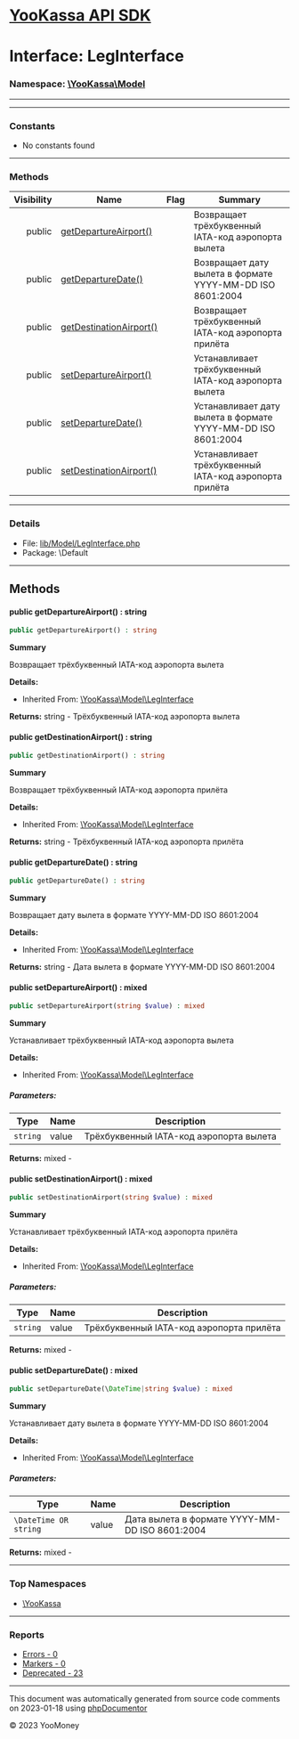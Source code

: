 # [YooKassa API SDK](../home.md)

# Interface: LegInterface
### Namespace: [\YooKassa\Model](../namespaces/yookassa-model.md)
---
---
### Constants
* No constants found

---
### Methods
| Visibility | Name | Flag | Summary |
| ----------:| ---- | ---- | ------- |
| public | [getDepartureAirport()](../classes/YooKassa-Model-LegInterface.md#method_getDepartureAirport) |  | Возвращает трёхбуквенный IATA-код аэропорта вылета |
| public | [getDepartureDate()](../classes/YooKassa-Model-LegInterface.md#method_getDepartureDate) |  | Возвращает дату вылета в формате YYYY-MM-DD ISO 8601:2004 |
| public | [getDestinationAirport()](../classes/YooKassa-Model-LegInterface.md#method_getDestinationAirport) |  | Возвращает трёхбуквенный IATA-код аэропорта прилёта |
| public | [setDepartureAirport()](../classes/YooKassa-Model-LegInterface.md#method_setDepartureAirport) |  | Устанавливает трёхбуквенный IATA-код аэропорта вылета |
| public | [setDepartureDate()](../classes/YooKassa-Model-LegInterface.md#method_setDepartureDate) |  | Устанавливает дату вылета в формате YYYY-MM-DD ISO 8601:2004 |
| public | [setDestinationAirport()](../classes/YooKassa-Model-LegInterface.md#method_setDestinationAirport) |  | Устанавливает трёхбуквенный IATA-код аэропорта прилёта |

---
### Details
* File: [lib/Model/LegInterface.php](../../lib/Model/LegInterface.php)
* Package: \Default

---
## Methods
<a name="method_getDepartureAirport" class="anchor"></a>
#### public getDepartureAirport() : string

```php
public getDepartureAirport() : string
```

**Summary**

Возвращает трёхбуквенный IATA-код аэропорта вылета

**Details:**
* Inherited From: [\YooKassa\Model\LegInterface](../classes/YooKassa-Model-LegInterface.md)

**Returns:** string - Трёхбуквенный IATA-код аэропорта вылета


<a name="method_getDestinationAirport" class="anchor"></a>
#### public getDestinationAirport() : string

```php
public getDestinationAirport() : string
```

**Summary**

Возвращает трёхбуквенный IATA-код аэропорта прилёта

**Details:**
* Inherited From: [\YooKassa\Model\LegInterface](../classes/YooKassa-Model-LegInterface.md)

**Returns:** string - Трёхбуквенный IATA-код аэропорта прилёта


<a name="method_getDepartureDate" class="anchor"></a>
#### public getDepartureDate() : string

```php
public getDepartureDate() : string
```

**Summary**

Возвращает дату вылета в формате YYYY-MM-DD ISO 8601:2004

**Details:**
* Inherited From: [\YooKassa\Model\LegInterface](../classes/YooKassa-Model-LegInterface.md)

**Returns:** string - Дата вылета в формате YYYY-MM-DD ISO 8601:2004


<a name="method_setDepartureAirport" class="anchor"></a>
#### public setDepartureAirport() : mixed

```php
public setDepartureAirport(string $value) : mixed
```

**Summary**

Устанавливает трёхбуквенный IATA-код аэропорта вылета

**Details:**
* Inherited From: [\YooKassa\Model\LegInterface](../classes/YooKassa-Model-LegInterface.md)

##### Parameters:
| Type | Name | Description |
| ---- | ---- | ----------- |
| <code lang="php">string</code> | value  | Трёхбуквенный IATA-код аэропорта вылета |

**Returns:** mixed - 


<a name="method_setDestinationAirport" class="anchor"></a>
#### public setDestinationAirport() : mixed

```php
public setDestinationAirport(string $value) : mixed
```

**Summary**

Устанавливает трёхбуквенный IATA-код аэропорта прилёта

**Details:**
* Inherited From: [\YooKassa\Model\LegInterface](../classes/YooKassa-Model-LegInterface.md)

##### Parameters:
| Type | Name | Description |
| ---- | ---- | ----------- |
| <code lang="php">string</code> | value  | Трёхбуквенный IATA-код аэропорта прилёта |

**Returns:** mixed - 


<a name="method_setDepartureDate" class="anchor"></a>
#### public setDepartureDate() : mixed

```php
public setDepartureDate(\DateTime|string $value) : mixed
```

**Summary**

Устанавливает дату вылета в формате YYYY-MM-DD ISO 8601:2004

**Details:**
* Inherited From: [\YooKassa\Model\LegInterface](../classes/YooKassa-Model-LegInterface.md)

##### Parameters:
| Type | Name | Description |
| ---- | ---- | ----------- |
| <code lang="php">\DateTime OR string</code> | value  | Дата вылета в формате YYYY-MM-DD ISO 8601:2004 |

**Returns:** mixed - 




---

### Top Namespaces

* [\YooKassa](../namespaces/yookassa.md)

---

### Reports
* [Errors - 0](../reports/errors.md)
* [Markers - 0](../reports/markers.md)
* [Deprecated - 23](../reports/deprecated.md)

---

This document was automatically generated from source code comments on 2023-01-18 using [phpDocumentor](http://www.phpdoc.org/)

&copy; 2023 YooMoney